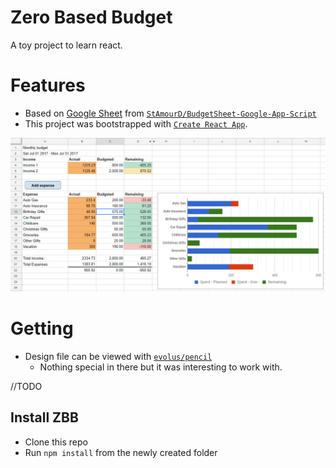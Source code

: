 # Zero Based Budget
A toy project to learn react.

# Features
 - Based on [Google Sheet](https://docs.google.com/spreadsheets/d/180U2w59CrWu-zsyfjhfRDwYmiKDfZNKwgTrhOnoEQBw/pub?output=ods) from [`StAmourD/BudgetSheet-Google-App-Script`](https://github.com/StAmourD/BudgetSheet-Google-App-Script)
 - This project was bootstrapped with [`Create React App`](https://github.com/facebookincubator/create-react-app).


 ![](readme/screenshot.png)

# Getting
  - Design file can be viewed with [`evolus/pencil`](https://github.com/evolus/pencil)
    - Nothing special in there but it was interesting to work with.

//TODO

## Install ZBB
 - Clone this repo
 - Run `npm install` from the newly created folder

